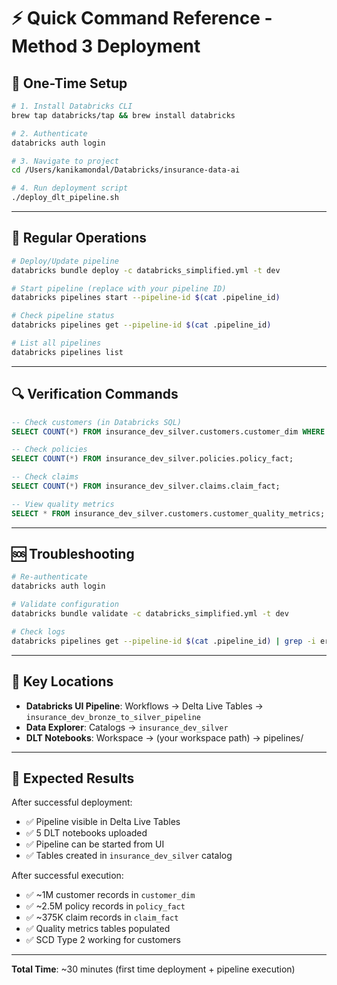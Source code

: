 # ⚡ Quick Command Reference - Method 3 Deployment

## 🚀 One-Time Setup

```bash
# 1. Install Databricks CLI
brew tap databricks/tap && brew install databricks

# 2. Authenticate
databricks auth login

# 3. Navigate to project
cd /Users/kanikamondal/Databricks/insurance-data-ai

# 4. Run deployment script
./deploy_dlt_pipeline.sh
```

---

## 🔄 Regular Operations

```bash
# Deploy/Update pipeline
databricks bundle deploy -c databricks_simplified.yml -t dev

# Start pipeline (replace with your pipeline ID)
databricks pipelines start --pipeline-id $(cat .pipeline_id)

# Check pipeline status
databricks pipelines get --pipeline-id $(cat .pipeline_id)

# List all pipelines
databricks pipelines list
```

---

## 🔍 Verification Commands

```sql
-- Check customers (in Databricks SQL)
SELECT COUNT(*) FROM insurance_dev_silver.customers.customer_dim WHERE is_current = TRUE;

-- Check policies
SELECT COUNT(*) FROM insurance_dev_silver.policies.policy_fact;

-- Check claims
SELECT COUNT(*) FROM insurance_dev_silver.claims.claim_fact;

-- View quality metrics
SELECT * FROM insurance_dev_silver.customers.customer_quality_metrics;
```

---

## 🆘 Troubleshooting

```bash
# Re-authenticate
databricks auth login

# Validate configuration
databricks bundle validate -c databricks_simplified.yml -t dev

# Check logs
databricks pipelines get --pipeline-id $(cat .pipeline_id) | grep -i error
```

---

## 📍 Key Locations

- **Databricks UI Pipeline**: Workflows → Delta Live Tables → `insurance_dev_bronze_to_silver_pipeline`
- **Data Explorer**: Catalogs → `insurance_dev_silver`
- **DLT Notebooks**: Workspace → (your workspace path) → pipelines/

---

## 🎯 Expected Results

After successful deployment:
- ✅ Pipeline visible in Delta Live Tables
- ✅ 5 DLT notebooks uploaded
- ✅ Pipeline can be started from UI
- ✅ Tables created in `insurance_dev_silver` catalog

After successful execution:
- ✅ ~1M customer records in `customer_dim`
- ✅ ~2.5M policy records in `policy_fact`
- ✅ ~375K claim records in `claim_fact`
- ✅ Quality metrics tables populated
- ✅ SCD Type 2 working for customers

---

**Total Time**: ~30 minutes (first time deployment + pipeline execution)


